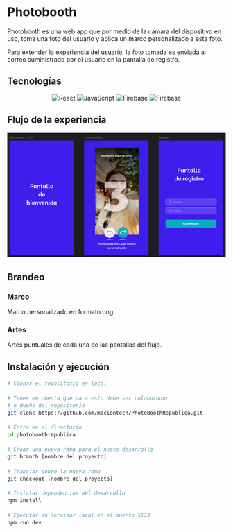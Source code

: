 # Photobooth

Photobooth es una web app que por medio de la camara del dispositivo en uso, toma una foto del usuario y aplica un marco personalizado a esta foto.

Para extender la experiencia del usuario, la foto tomada es enviada al correo suministrado por el usuario en la pantalla de registro.

## Tecnologías

<p align='center'>
<img alt="React" src="https://img.shields.io/badge/-React-45b8d8?style=flat-square&logo=react&logoColor=white" />
<img alt="JavaScript" src="https://img.shields.io/badge/-JavaScript-F7DF1E?style=flat-square&logo=javascript&logoColor=black" />
<img alt="Firebase" src="https://img.shields.io/badge/-Firebase-DD2C00?style=flat-square&logo=firebase&logoColor=white" />
<img alt="Firebase" src="https://img.shields.io/badge/-Vite-646CFF?style=flat-square&logo=vite&logoColor=white" />

</p>

## Flujo de la experiencia

![Flujo de la experiencia](/public/flujoexp.png)

## Brandeo

### Marco

Marco personalizado en formato png.

### Artes

Artes puntuales de cada una de las pantallas del flujo.

## Instalación y ejecución

```bash
# Clonar el repositorio en local

# Tener en cuenta que para esto debe ser colaborador
# o dueño del repositorio
git clone https://github.com/mociontech/PhotoBoothRepublica.git

# Entra en el directorio
cd photoboothrepublica

# Crear una nueva rama para el nuevo desarrollo
git branch [nombre del proyecto]

# Trabajar sobre la nueva rama
git checkout [nombre del proyecto]

# Instalar dependencias del desarrollo
npm install

# Ejecutar en servidor local en el puerto 5173
npm run dev
```
